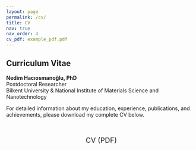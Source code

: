 ```yaml
---
layout: page
permalink: /cv/
title: CV
nav: true
nav_order: 4
cv_pdf: example_pdf.pdf
---
```


## Curriculum Vitae

**Nedim Hacıosmanoğlu, PhD**  
Postdoctoral Researcher  
Bilkent University & National Institute of Materials Science and Nanotechnology

For detailed information about my education, experience, publications, and achievements, please download my complete CV below.

<div class="cv-download">
  <a href="{{ '/assets/pdf/' | append: page.cv_pdf | relative_url}}" target="_blank" rel="noopener noreferrer" class="btn btn-primary btn-lg">
    <i class="fas fa-file-pdf"></i>  CV (PDF)
  </a>
</div>

<style>
.cv-download {
  text-align: center;
  margin: 2rem 0;
}

.cv-download .btn {
  font-size: 1.2rem;
  padding: 1rem 2rem;
  border-radius: 8px;
  text-decoration: none;
  display: inline-flex;
  align-items: center;
  gap: 0.5rem;
  transition: all 0.3s ease;
}

.cv-download .btn:hover {
  transform: translateY(-2px);
  box-shadow: 0 4px 12px rgba(0,0,0,0.15);
}
</style>
